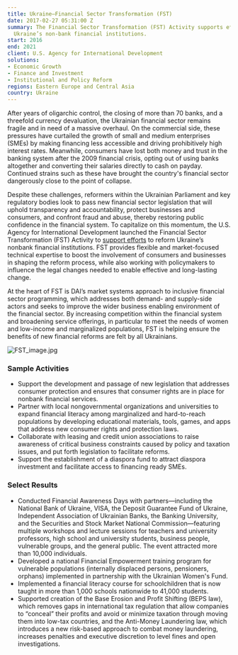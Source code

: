 ```yaml
---
title: Ukraine—Financial Sector Transformation (FST)
date: 2017-02-27 05:31:00 Z
summary: The Financial Sector Transformation (FST) Activity supports efforts to reform
  Ukraine’s non-bank financial institutions.
start: 2016
end: 2021
client: U.S. Agency for International Development
solutions:
- Economic Growth
- Finance and Investment
- Institutional and Policy Reform
regions: Eastern Europe and Central Asia
country: Ukraine
---
```


After years of oligarchic control, the closing of more than 70 banks, and a threefold currency devaluation, the Ukrainian financial sector remains fragile and in need of a massive overhaul. On the commercial side, these pressures have curtailed the growth of small and medium enterprises (SMEs) by making financing less accessible and driving prohibitively high interest rates. Meanwhile, consumers have lost both money and trust in the banking system after the 2009 financial crisis, opting out of using banks altogether and converting their salaries directly to cash on payday. Continued strains such as these have brought the country's financial sector dangerously close to the point of collapse.

Despite these challenges, reformers within the Ukrainian Parliament and key regulatory bodies look to pass new financial sector legislation that will uphold transparency and accountability, protect businesses and consumers, and confront fraud and abuse, thereby restoring public confidence in the financial system. To capitalize on this momentum, the U.S. Agency for International Development launched the Financial Sector Transformation (FST) Activity to [support efforts](https://www.dai.com/news/usaid-project-named-finalist-for-global-financial-inclusion-award) to reform Ukraine’s nonbank financial institutions. FST provides flexible and market-focused technical expertise to boost the involvement of consumers and businesses in shaping the reform process, while also working with policymakers to influence the legal changes needed to enable effective and long-lasting change.

At the heart of FST is DAI’s market systems approach to inclusive financial sector programming, which addresses both demand- and supply-side actors and seeks to improve the wider business enabling environment of the financial sector. By increasing competition within the financial system and broadening service offerings, in particular to meet the needs of women and low-income and marginalized populations, FST is helping ensure the benefits of new financial reforms are felt by all Ukrainians.

![FST_image.jpg](/uploads/FST_image.jpg)

### Sample Activities

* Support the development and passage of new legislation that addresses consumer protection and ensures that consumer rights are in place for nonbank financial services.
* Partner with local nongovernmental organizations and universities to expand financial literacy among marginalized and hard-to-reach populations by developing educational materials, tools, games, and apps that address new consumer rights and protection laws.
* Collaborate with leasing and credit union associations to raise awareness of critical business constraints caused by policy and taxation issues, and put forth legislation to facilitate reforms.
* Support the establishment of a diaspora fund to attract diaspora investment and facilitate access to financing ready SMEs.

### Select Results

* Conducted Financial Awareness Days with partners—including the National Bank of Ukraine, VISA, the Deposit Guarantee Fund of Ukraine, Independent Association of Ukrainian Banks, the Banking University, and the Securities and Stock Market National Commission—featuring multiple workshops and lecture sessions for teachers and university professors, high school and university students, business people, vulnerable groups, and the general public. The event attracted more than 10,000 individuals.
* Developed a national Financial Empowerment training program for vulnerable populations (internally displaced persons, pensioners, orphans) implemented in partnership with the Ukrainian Women's Fund.
* Implemented a financial literacy course for schoolchildren that is now taught in more than 1,000 schools nationwide to 41,000 students.
* Supported creation of the Base Erosion and Profit Shifting (BEPS law), which removes gaps in international tax regulation that allow companies to “conceal” their profits and avoid or minimize taxation through moving them into low-tax countries, and the Anti-Money Laundering law, which introduces a new risk-based approach to combat money laundering, increases penalties and executive discretion to level fines and open investigations.